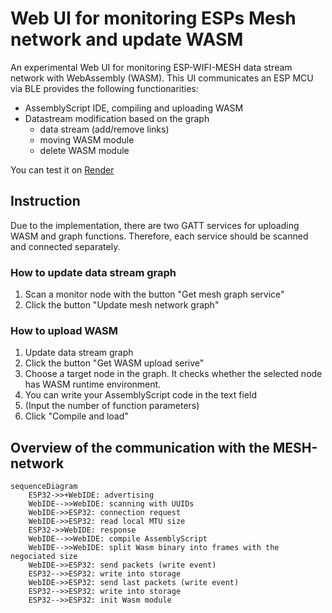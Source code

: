 # Web UI for monitoring ESPs Mesh network and update WASM
An experimental Web UI for monitoring ESP-WIFI-MESH data stream network with WebAssembly (WASM). This UI communicates an ESP MCU via BLE provides the following functionarities:
- AssemblyScript IDE, compiling and uploading WASM
- Datastream modification based on the graph
  - data stream (add/remove links)
  - moving WASM module
  - delete WASM module

You can test it on [Render](https://wasm-ide-for-esp32.onrender.com/ide.html)

## Instruction
Due to the implementation, there are two GATT services for uploading WASM and graph functions. Therefore, each service should be scanned and connected separately.

### How to update data stream graph
1. Scan a monitor node with the button "Get mesh graph service"
2. Click the button "Update mesh network graph"

### How to upload WASM
1. Update data stream graph
3. Click the button "Get WASM upload serive"
4. Choose a target node in the graph. It checks whether the selected node has WASM runtime environment.
5. You can write your AssemblyScript code in the text field
6. (Input the number of function parameters)
7. Click "Compile and load"

## Overview of the communication with the MESH-network

```mermaid
sequenceDiagram
    ESP32->>+WebIDE: advertising
    WebIDE-->>WebIDE: scanning with UUIDs
    WebIDE->>ESP32: connection request
    WebIDE->>ESP32: read local MTU size 
    ESP32->>WebIDE: response
    WebIDE-->>WebIDE: compile AssemblyScript
    WebIDE-->>WebIDE: split Wasm binary into frames with the negociated size
    WebIDE->>ESP32: send packets (write event)
    ESP32-->>ESP32: write into storage
    WebIDE->>ESP32: send last packets (write event)
    ESP32-->>ESP32: write into storage
    ESP32-->>ESP32: init Wasm module
```
